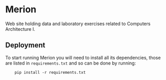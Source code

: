 # Merion
Web site holding data and laboratory exercises related to Computers Architecture I.

## Deployment

To start running Merion you will need to install all its dependencies, those are listed in `requirements.txt`
and so can be done by running:

```
    pip install -r requirements.txt
```

